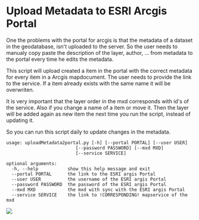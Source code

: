 Upload Metadata to ESRI Arcgis Portal 
===================

One the problems with the portal for arcgis is that the metadata of a dataset in the geodatabase, isn't uploaded to the  server. So the user needs to manualy copy paste the description of the layer, author, ... from metadata to the portal every time he edits the metadata.

This script will upload created a item in the portal with the correct metadata for every item in a Arcgis mapdocument. The user needs to provide the link to the service. If a item already exists with the same name it will be overwriten. 

It is very important that the layer order in the mxd corresponds with id's of the service. Also if you change a name of a item or move it. Then the layer will be added again as new item the next time you run the script, instead of updating it. 

So you can run this script daily to update changes in the metadata. 

    usage: uploadMetadata2portal.py [-h] [--portal PORTAL] [--user USER]
                              [--password PASSWORD] [--mxd MXD]
                              [--service SERVICE]

    optional arguments:
      -h, --help           show this help message and exit
      --portal PORTAL      the link to the ESRI argis Portal
      --user USER          the username of the ESRI argis Portal
      --password PASSWORD  the password of the ESRI argis Portal
      --mxd MXD            the mxd with sync with the ESRI argis Portal
      --service SERVICE    the link to !CORRESPONDING! mapservice of the mxd

      
<img src="https://docs.google.com/drawings/d/1sMhr11r6yopZ8S7nIzhhvZ8qKXnxMBoFWQJmwiquWqw/pub?w=926&amp;h=926">